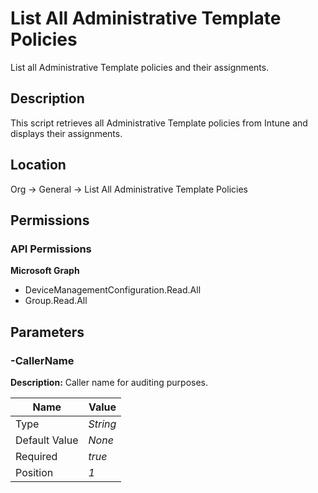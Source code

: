# List All Administrative Template Policies

List all Administrative Template policies and their assignments.

## Description

This script retrieves all Administrative Template policies from Intune and displays their assignments.

## Location

Org &rarr; General &rarr; List All Administrative Template Policies

## Permissions

### API Permissions

**Microsoft Graph**
- DeviceManagementConfiguration.Read.All
- Group.Read.All

## Parameters

### -CallerName

**Description:** Caller name for auditing purposes. 

| Name | Value |
|---|---|
| Type | _String_ |
| Default Value | _None_ |
| Required | _true_ |
| Position | _1_ |


